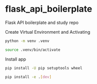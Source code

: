 # flask_api_boilerplate
Flask API boilerplate and study repo

Create Virtual Environment and Activating
```bash
python -m venv .venv

source .venv/bin/activate
```


Install app

```bash
pip install -U pip setuptools wheel

pip install -e .[dev]
```